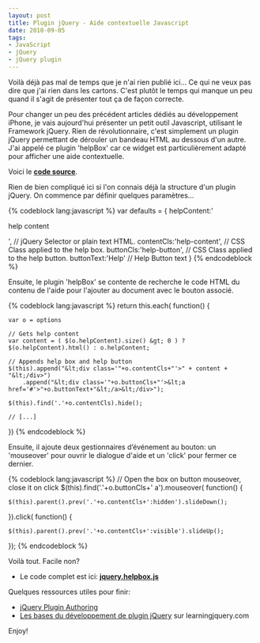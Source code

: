 ```yaml
---
layout: post
title: Plugin jQuery - Aide contextuelle Javascript
date: 2010-09-05
tags:
- JavaScript
- jQuery
- jQuery plugin
---
```

Voilà déjà pas mal de temps que je n'ai rien publié ici... Ce qui ne veux pas dire que j'ai rien dans les cartons. C'est plutôt le temps qui manque un peu quand il s'agit de présenter tout ça de façon correcte.

Pour changer un peu des précédent articles dédiés au développement iPhone, je vais aujourd'hui présenter un petit outil Javascript, utilisant le Framework jQuery. Rien de révolutionnaire, c'est simplement un plugin jQuery permettant de dérouler un bandeau HTML au dessous d'un autre. J'ai appelé ce plugin 'helpBox' car ce widget est particulièrement adapté pour afficher une aide contextuelle.
<!--more-->
Voici le <strong> [code source](https://gist.github.com/1101480)</strong>.

Rien de bien compliqué ici si l'on connais déjà la structure d'un plugin jQuery.
On commence par définir quelques paramètres...

{% codeblock lang:javascript %}
var defaults = {
    helpContent:'<p>help content</p>',  // jQuery Selector or plain text HTML.
    contentCls:'help-content',          // CSS Class applied to the help box.
    buttonCls:'help-button',            // CSS Class applied to the help button.
    buttonText:'Help'                   // Help Button text
}
{% endcodeblock %}

Ensuite, le plugin 'helpBox' se contente de recherche le code HTML du contenu de l'aide pour l'ajouter au document avec le bouton associé.

{% codeblock lang:javascript %}
return this.each( function() {

    var o = options

    // Gets help content
    var content = ( $(o.helpContent).size() &gt; 0 ) ? $(o.helpContent).html() : o.helpContent;

    // Appends help box and help button
    $(this).append("&lt;div class='"+o.contentCls+"'>" + content + "&lt;/div>")
        .append("&lt;div class='"+o.buttonCls+"'>&lt;a href='#'>"+o.buttonText+"&lt;/a>&lt;/div>");

    $(this).find('.'+o.contentCls).hide();

    // [...]
})
{% endcodeblock %}

Ensuite, il ajoute deux gestionnaires d’événement au bouton: un 'mouseover' pour ouvrir le dialogue d'aide et un 'click' pour fermer ce dernier.

{% codeblock lang:javascript %}
// Open the box on button mouseover, close it on click
$(this).find('.'+o.buttonCls+' a').mouseover( function() {

    $(this).parent().prev('.'+o.contentCls+':hidden').slideDown();
}).click( function() {

    $(this).parent().prev('.'+o.contentCls+':visible').slideUp();
});
{% endcodeblock %}

Voilà tout. Facile non?

- Le code complet est ici: <strong> [jquery.helpbox.js](https://gist.github.com/1101480) </strong></li>


Quelques ressources utiles pour finir:

- [jQuery Plugin Authoring](http://docs.jquery.com/Plugins/Authoring)
- [Les bases du développement de plugin jQuery](http://www.learningjquery.com/2007/10/a-plugin-development-pattern) sur learningjquery.com

Enjoy!
